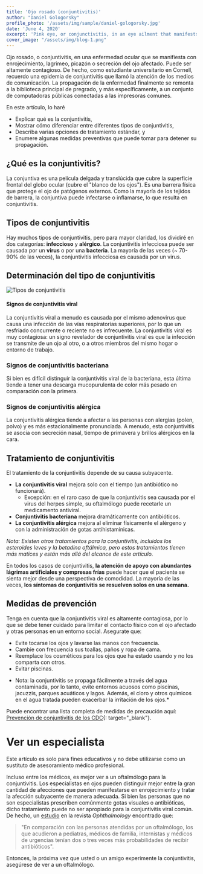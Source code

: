 ```yaml
---
title: 'Ojo rosado (conjuntivitis)'
author: "Daniel Gologorsky"
profile_photo: '/assets/img/sample/daniel-gologorsky.jpg'
date: 'June 4, 2020'
excerpt: 'Pink eye, or conjunctivitis, in an eye ailment that manifests with redness, tearing, itchiness, or discharge of the affected eye. It can be highly contagious.'
cover_image: "/assets/img/blog-1.png"
---
```


Ojo rosado, o conjuntivitis, en una enfermedad ocular que se manifiesta con enrojecimiento, lagrimeo, picazón o secreción del ojo afectado. Puede ser altamente contagioso. De hecho, como estudiante universitario en Cornell, recuerdo una epidemia de conjuntivitis que llamó la atención de los medios de comunicación. La propagación de la enfermedad finalmente se remonta a la biblioteca principal de pregrado, y más específicamente, a un conjunto de computadoras públicas conectadas a las impresoras comunes.

En este artículo, lo haré
- Explicar qué es la conjuntivitis,
- Mostrar cómo diferenciar entre diferentes tipos de conjuntivitis,
- Describa varias opciones de tratamiento estándar, y
- Enumere algunas medidas preventivas que puede tomar para detener su propagación.

## ¿Qué es la conjuntivitis?

La conjuntiva es una película delgada y translúcida que cubre la superficie frontal del globo ocular (cubre el "blanco de los ojos"). Es una barrera física que protege el ojo de patógenos externos. Como la mayoría de los tejidos de barrera, la conjuntiva puede infectarse o inflamarse, lo que resulta en conjuntivitis.

## Tipos de conjuntivitis
Hay muchos tipos de conjuntivitis, pero para mayor claridad, los dividiré en dos categorías: **infeccioso** y **alérgico**. La conjuntivitis infecciosa puede ser causada por un **virus** o por una **bacteria**. La mayoría de las veces (~ 70-90% de las veces), la conjuntivitis infecciosa es causada por un virus.

## Determinación del tipo de conjuntivitis

![Tipos de conjuntivitis](/assets/img/viral_or_bacterial.png "Tipos de conjuntivitis")


#### Signos de conjuntivitis viral

La conjuntivitis viral a menudo es causada por el mismo adenovirus que causa una infección de las vías respiratorias superiores, por lo que un resfriado concurrente o reciente no es infrecuente. La conjuntivitis viral es muy contagiosa: un signo revelador de conjuntivitis viral es que la infección se transmite de un ojo al otro, o a otros miembros del mismo hogar o entorno de trabajo.

### Signos de conjuntivitis bacteriana
Si bien es difícil distinguir la conjuntivitis viral de la bacteriana, esta última tiende a tener una descarga mucopurulenta de color más pesado en comparación con la primera.

### Signos de conjuntivitis alérgica

La conjuntivitis alérgica tiende a afectar a las personas con alergias (polen, polvo) y es más estacionalmente pronunciada. A menudo, esta conjuntivitis se asocia con secreción nasal, tiempo de primavera y brillos alérgicos en la cara.

## Tratamiento de conjuntivitis
El tratamiento de la conjuntivitis depende de su causa subyacente.

- **La conjuntivitis viral** mejora solo con el tiempo (un antibiótico no funcionará).
    - Excepción: en el raro caso de que la conjuntivitis sea causada por el virus del herpes simple, su oftalmólogo puede recetarle un medicamento antiviral.
- **Conjuntivitis bacteriana** mejora dramáticamente con antibióticos.
- **La conjuntivitis alérgica** mejora al eliminar físicamente el alérgeno y con la administración de gotas antihistamínicas.

*Nota: Existen otros tratamientos para la conjuntivitis, incluidos los esteroides leves y la betadina oftálmica, pero estos tratamientos tienen más matices y están más allá del alcance de este artículo.*

En todos los casos de conjuntivitis, **la atención de apoyo con abundantes lágrimas artificiales y compresas frías** puede hacer que el paciente se sienta mejor desde una perspectiva de comodidad. La mayoría de las veces, **los síntomas de conjuntivitis se resuelven solos en una semana.**

## Medidas de prevención
Tenga en cuenta que la conjuntivitis viral es altamente contagiosa, por lo que se debe tener cuidado para limitar el contacto físico con el ojo afectado y otras personas en un entorno social. Asegurate que:
- Evite tocarse los ojos y lavarse las manos con frecuencia.
- Cambie con frecuencia sus toallas, paños y ropa de cama.
- Reemplace los cosméticos para los ojos que ha estado usando y no los comparta con otros.
- Evitar piscinas.

* Nota: la conjuntivitis se propaga fácilmente a través del agua contaminada, por lo tanto, evite entornos acuosos como piscinas, jacuzzis, parques acuáticos y lagos. Además, el cloro y otros químicos en el agua tratada pueden exacerbar la irritación de los ojos.*

Puede encontrar una lista completa de medidas de precaución aquí: [Prevención de conjuntivitis de los CDC](https://www.cdc.gov/conjunctivitis/about/prevention.html){: target="\_blank"}.

# Ver un especialista

Este artículo es solo para fines educativos y no debe utilizarse como un sustituto de asesoramiento médico profesional.

Incluso entre los médicos, es mejor ver a un oftalmólogo para la conjuntivitis. Los especialistas en ojos pueden distinguir mejor entre la gran cantidad de afecciones que pueden manifestarse en enrojecimiento y tratar la afección subyacente de manera adecuada. Si bien las personas que no son especialistas prescriben comúnmente gotas visuales o antibióticas, dicho tratamiento puede no ser apropiado para la conjuntivitis viral común. De hecho, un [estudio](https://www.nytimes.com/2017/06/22/well/live/antibiotic-eye-drops-often-unhelpful-for-pinkeye.html) en la revista *Ophthalmology* encontrado que:
> "En comparación con las personas atendidas por un oftalmólogo, los que acudieron a pediatras, médicos de familia, internistas y médicos de urgencias tenían dos o tres veces más probabilidades de recibir antibióticos".

Entonces, la próxima vez que usted o un amigo experimente la conjuntivitis, asegúrese de ver a un oftalmólogo.